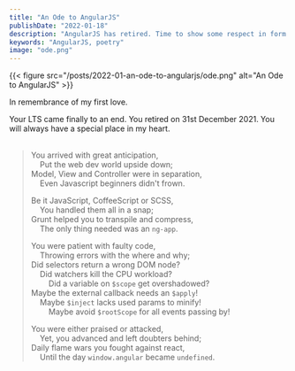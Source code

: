 ```yaml
---
title: "An Ode to AngularJS"
publishDate: "2022-01-18"
description: "AngularJS has retired. Time to show some respect in form of an ode."
keywords: "AngularJS, poetry"
image: "ode.png"
---
```


{{< figure src="/posts/2022-01-an-ode-to-angularjs/ode.png" alt="An Ode to AngularJS" >}}

In remembrance of my first love.

Your LTS came finally to an end. You retired on 31st December 2021. You will always have a special place in my heart.
<br><br>

> You arrived with great anticipation,<br>
> &nbsp;&nbsp;&nbsp;&nbsp;Put the web dev world upside down;<br>
> Model, View and Controller were in separation,<br>
> &nbsp;&nbsp;&nbsp;&nbsp;Even Javascript beginners didn't frown.<br>
> 
> Be it JavaScript, CoffeeScript or SCSS,<br>
> &nbsp;&nbsp;&nbsp;&nbsp;You handled them all in a snap;<br>
> Grunt helped you to transpile and compress,<br>
> &nbsp;&nbsp;&nbsp;&nbsp;The only thing needed was an `ng-app`.<br>
> 
> You were patient with faulty code,<br>
> &nbsp;&nbsp;&nbsp;&nbsp;Throwing errors with the where and why;<br>
> Did selectors return a wrong DOM node?<br>
> &nbsp;&nbsp;&nbsp;&nbsp;Did watchers kill the CPU workload?<br>
> &nbsp;&nbsp;&nbsp;&nbsp;&nbsp;&nbsp;&nbsp;&nbsp;Did a variable on `$scope` get overshadowed?<br>
> Maybe the external callback needs an `$apply`!<br>
> &nbsp;&nbsp;&nbsp;&nbsp;Maybe `$inject` lacks used params to minify!<br>
> &nbsp;&nbsp;&nbsp;&nbsp;&nbsp;&nbsp;&nbsp;&nbsp;Maybe avoid `$rootScope` for all events passing by!<br>
> 
> You were either praised or attacked,<br>
> &nbsp;&nbsp;&nbsp;&nbsp;Yet, you advanced and left doubters behind;<br>
> Daily flame wars you fought against react,<br>
> &nbsp;&nbsp;&nbsp;&nbsp;Until the day `window.angular` became `undefined`.<br>